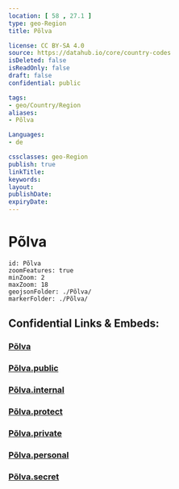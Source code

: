 ```yaml
---
location: [ 58 , 27.1 ] 
type: geo-Region
title: Põlva

license: CC BY-SA 4.0
source: https://datahub.io/core/country-codes
isDeleted: false
isReadOnly: false
draft: false
confidential: public

tags:
- geo/Country/Region
aliases:
- Põlva

Languages:
- de

cssclasses: geo-Region
publish: true
linkTitle: 
keywords: 
layout: 
publishDate: 
expiryDate: 
---
```


# Põlva

```leaflet
id: Põlva
zoomFeatures: true 
minZoom: 2 
maxZoom: 18
geojsonFolder: ./Põlva/
markerFolder: ./Põlva/
```


## Confidential Links & Embeds: 

### [Põlva](/_Standards/Earth/Continent/Europe/Europe~North/Estonia/Counties~Estonia/Põlva.md) 

### [Põlva.public](/_public/Earth/Continent/Europe/Europe~North/Estonia/Counties~Estonia/Põlva.public.md) 

### [Põlva.internal](/_internal/Earth/Continent/Europe/Europe~North/Estonia/Counties~Estonia/Põlva.internal.md) 

### [Põlva.protect](/_protect/Earth/Continent/Europe/Europe~North/Estonia/Counties~Estonia/Põlva.protect.md) 

### [Põlva.private](/_private/Earth/Continent/Europe/Europe~North/Estonia/Counties~Estonia/Põlva.private.md) 

### [Põlva.personal](/_personal/Earth/Continent/Europe/Europe~North/Estonia/Counties~Estonia/Põlva.personal.md) 

### [Põlva.secret](/_secret/Earth/Continent/Europe/Europe~North/Estonia/Counties~Estonia/Põlva.secret.md)

